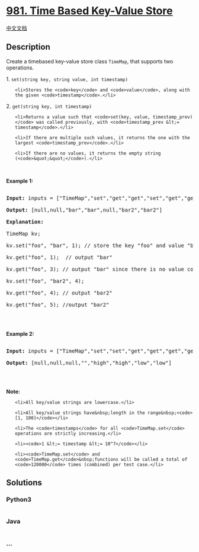 # [981. Time Based Key-Value Store](https://leetcode.com/problems/time-based-key-value-store)

[中文文档](/solution/0900-0999/0981.Time%20Based%20Key-Value%20Store/README.md)

## Description

<p>Create a timebased key-value store class&nbsp;<code>TimeMap</code>, that supports two operations.</p>

<p>1. <code>set(string key, string value, int timestamp)</code></p>

<ul>
	<li>Stores the <code>key</code> and <code>value</code>, along with the given <code>timestamp</code>.</li>
</ul>

<p>2. <code>get(string key, int timestamp)</code></p>

<ul>
	<li>Returns a value such that <code>set(key, value, timestamp_prev)</code> was called previously, with <code>timestamp_prev &lt;= timestamp</code>.</li>
	<li>If there are multiple such values, it returns the one with the largest <code>timestamp_prev</code>.</li>
	<li>If there are no values, it returns the empty string (<code>&quot;&quot;</code>).</li>
</ul>

<p>&nbsp;</p>

<div>
<p><strong>Example 1:</strong></p>

<pre>
<strong>Input: </strong>inputs = <span id="example-input-1-1">[&quot;TimeMap&quot;,&quot;set&quot;,&quot;get&quot;,&quot;get&quot;,&quot;set&quot;,&quot;get&quot;,&quot;get&quot;]</span>, inputs = <span id="example-input-1-2">[[],[&quot;foo&quot;,&quot;bar&quot;,1],[&quot;foo&quot;,1],[&quot;foo&quot;,3],[&quot;foo&quot;,&quot;bar2&quot;,4],[&quot;foo&quot;,4],[&quot;foo&quot;,5]]</span>
<strong>Output: </strong><span id="example-output-1">[null,null,&quot;bar&quot;,&quot;bar&quot;,null,&quot;bar2&quot;,&quot;bar2&quot;]</span>
<strong>Explanation: </strong><span id="example-output-1">&nbsp; 
TimeMap kv; &nbsp; 
kv.set(&quot;foo&quot;, &quot;bar&quot;, 1); // store the key &quot;foo&quot; and value &quot;bar&quot; along with timestamp = 1 &nbsp; 
kv.get(&quot;foo&quot;, 1);  // output &quot;bar&quot; &nbsp; 
kv.get(&quot;foo&quot;, 3); // output &quot;bar&quot; since there is no value corresponding to foo at timestamp 3 and timestamp 2, then the only value is at timestamp 1 ie &quot;bar&quot; &nbsp; 
kv.set(&quot;foo&quot;, &quot;bar2&quot;, 4); &nbsp; 
kv.get(&quot;foo&quot;, 4); // output &quot;bar2&quot; &nbsp; 
kv.get(&quot;foo&quot;, 5); //output &quot;bar2&quot; &nbsp; 
</span>
</pre>

<div>
<p><strong>Example 2:</strong></p>

<pre>
<strong>Input: </strong>inputs = <span id="example-input-2-1">[&quot;TimeMap&quot;,&quot;set&quot;,&quot;set&quot;,&quot;get&quot;,&quot;get&quot;,&quot;get&quot;,&quot;get&quot;,&quot;get&quot;]</span>, inputs = <span id="example-input-2-2">[[],[&quot;love&quot;,&quot;high&quot;,10],[&quot;love&quot;,&quot;low&quot;,20],[&quot;love&quot;,5],[&quot;love&quot;,10],[&quot;love&quot;,15],[&quot;love&quot;,20],[&quot;love&quot;,25]]</span>
<strong>Output: </strong><span id="example-output-2">[null,null,null,&quot;&quot;,&quot;high&quot;,&quot;high&quot;,&quot;low&quot;,&quot;low&quot;]</span>
</pre>
</div>
</div>

<p>&nbsp;</p>

<p><strong>Note:</strong></p>

<ol>
	<li>All key/value strings are lowercase.</li>
	<li>All key/value strings have&nbsp;length in the range&nbsp;<code>[1, 100]</code></li>
	<li>The <code>timestamps</code> for all <code>TimeMap.set</code> operations are strictly increasing.</li>
	<li><code>1 &lt;= timestamp &lt;= 10^7</code></li>
	<li><code>TimeMap.set</code> and <code>TimeMap.get</code>&nbsp;functions will be called a total of <code>120000</code> times (combined) per test case.</li>
</ol>


## Solutions

<!-- tabs:start -->

### **Python3**

```python

```

### **Java**

```java

```

### **...**

```

```

<!-- tabs:end -->
